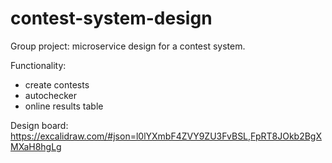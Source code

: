 # contest-system-design
Group project: microservice design for a contest system.

Functionality:
- create contests
- autochecker
- online results table

Design board:
https://excalidraw.com/#json=l0lYXmbF4ZVY9ZU3FvBSL,FpRT8JOkb2BgXMXaH8hgLg
